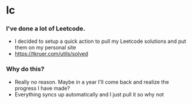# lc

### I've done a lot of Leetcode.

- I decided to setup a quick action to pull my Leetcode solutions and put them on my personal site
- https://tkruer.com/utils/solved

### Why do this?
- Really no reason. Maybe in a year I'll come back and realize the progress I have made?
- Everything syncs up automatically and I just pull it so why not
